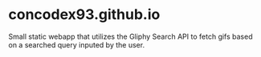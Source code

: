 # concodex93.github.io

Small static webapp that utilizes the Gliphy Search API to fetch gifs based on a searched query inputed by the user.
